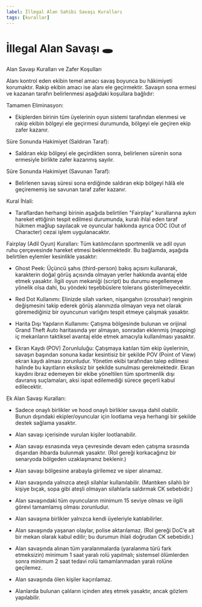 ```yaml
---
label: İllegal Alan Sahibi Savaşı Kuralları
tags: [kurallar]
---
```


# İllegal Alan Savaşı :hole:

Alan Savaşı Kuralları ve Zafer Koşulları

Alanı kontrol eden ekibin temel amacı savaş boyunca bu hâkimiyeti korumaktır. Rakip ekibin amacı ise alanı ele geçirmektir. Savaşın sona ermesi ve kazanan tarafın belirlenmesi aşağıdaki koşullara bağlıdır:

Tamamen Eliminasyon:
- Ekiplerden birinin tüm üyelerinin oyun sistemi tarafından elenmesi ve rakip ekibin bölgeyi ele geçirmesi durumunda, bölgeyi ele geçiren ekip zafer kazanır.

Süre Sonunda Hakimiyet (Saldıran Taraf):
- Saldıran ekip bölgeyi ele geçirdikten sonra, belirlenen sürenin sona ermesiyle birlikte zafer kazanmış sayılır.

Süre Sonunda Hakimiyet (Savunan Taraf):
- Belirlenen savaş süresi sona erdiğinde saldıran ekip bölgeyi hâlâ ele geçirememiş ise savunan taraf zafer kazanır.

Kural İhlali:
- Taraflardan herhangi birinin aşağıda belirtilen "Fairplay" kurallarına aykırı hareket ettiğinin tespit edilmesi durumunda, kuralı ihlal eden taraf hükmen mağlup sayılacak ve oyuncular hakkında ayrıca OOC (Out of Character) cezai işlem uygulanacaktır.

Fairplay (Adil Oyun) Kuralları:
Tüm katılımcıların sportmenlik ve adil oyun ruhu çerçevesinde hareket etmesi beklenmektedir. Bu bağlamda, aşağıda belirtilen eylemler kesinlikle yasaktır:

- Ghost Peek: Üçüncü şahıs (third-person) bakış açısını kullanarak, karakterin doğal görüş açısında olmayan yerler hakkında avantaj elde etmek yasaktır. İlgili oyun mekaniği (script) bu durumu engellemeye yönelik olsa dahi, bu yöndeki teşebbüslere tolerans gösterilmeyecektir.

- Red Dot Kullanımı: Elinizde silah varken, nişangahın (crosshair) renginin değişmesini takip ederek görüş alanınızda olmayan veya net olarak göremediğiniz bir oyuncunun varlığını tespit etmeye çalışmak yasaktır.

- Harita Dışı Yapıların Kullanımı: Çatışma bölgesinde bulunan ve orijinal Grand Theft Auto haritasında yer almayan, sonradan eklenmiş (mapping) iç mekanların taktiksel avantaj elde etmek amacıyla kullanılması yasaktır.

- Ekran Kaydı (POV) Zorunluluğu: Çatışmaya katılan tüm ekip üyelerinin, savaşın başından sonuna kadar kesintisiz bir şekilde POV (Point of View) ekran kaydı alması zorunludur. Yönetim ekibi tarafından talep edilmesi halinde bu kayıtların eksiksiz bir şekilde sunulması gerekmektedir. Ekran kaydını ibraz edemeyen bir ekibe yöneltilen tüm sportmenlik dışı davranış suçlamaları, aksi ispat edilemediği sürece geçerli kabul edilecektir.

Ek Alan Savaşı Kuralları:

- Sadece onaylı birlikler ve hood onaylı birlikler savaşa dahil olabilir. Bunun dışındaki ekipler/oyuncular için lootlama veya herhangi bir şekilde destek sağlama yasaktır.

- Alan savaşı içerisinde vurulan kişiler lootlanabilir.

- Alan savaşı esnasında veya çevresinde devam eden çatışma sırasında dışarıdan ihbarda bulunmak yasaktır. (Rol gereği korkacağınız bir senaryoda bölgeden uzaklaşmanız beklenir.)

- Alan savaşı bölgesine arabayla girilemez ve siper alınamaz.

- Alan savaşında yalnızca ateşli silahlar kullanılabilir. (Mantıken silahlı bir kişiye bıçak, sopa gibi ateşli olmayan silahlarla saldırmak CK sebebidir.)

- Alan savaşındaki tüm oyuncuların minimum 15 seviye olması ve ilgili görevi tamamlamış olması zorunludur.

- Alan savaşına birlikler yalnızca kendi üyeleriyle katılabilirler.

- Alan savaşında yaşanan olaylar, polise aktarılamaz. (Rol gereği DoC’e ait bir mekan olarak kabul edilir; bu durumun ihlali doğrudan CK sebebidir.)

- Alan savaşında alınan tüm yaralanmalarda (yaralanma türü fark etmeksizin) minimum 1 saat yaralı rolü yapılmalı; sistemsel ölümlerden sonra minimum 2 saat tedavi rolü tamamlanmadan yaralı rolüne geçilemez.

- Alan savaşında ölen kişiler kaçırılamaz.

- Alanlarda bulunan çalıların içinden ateş etmek yasaktır, ancak gözlem yapılabilir.